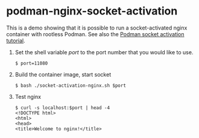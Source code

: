 # podman-nginx-socket-activation

This is a demo showing that it is possible to run a socket-activated nginx container with rootless Podman. See also the [Podman socket activation tutorial](https://github.com/containers/podman/blob/main/docs/tutorials/socket_activation.md).

1. Set the shell variable _port_ to the port number that you would like to use.
   ```
   $ port=11080
   ```
2. Build the container image, start socket
   ```
   $ bash ./socket-activation-nginx.sh $port
   ```
3. Test nginx
   ```
   $ curl -s localhost:$port | head -4
   <!DOCTYPE html>
   <html>
   <head>
   <title>Welcome to nginx!</title>
   ```
